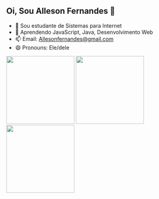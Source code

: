 ## Oi, Sou Alleson Fernandes 👋


- 🔭 Sou estudante de Sistemas para Internet
- 🌱 Aprendendo JavaScript, Java, Desenvolvimento Web
- 📫 Email: Allesonfernandes@gmail.com
- 😄 Pronouns: Ele/dele

<div>
<img height="180em" src="https://github-readme-stats.vercel.app/api?username=allesonfernandes&show_icons=true&theme=dracula&include_all_commits=true&count_private=true"/>
<img height="180" src="https://github-readme-stats.vercel.app/api/top-langs/?username=allesonfernandes&layout=compact&langs_count=16&theme=dracula"/>
<img height="180em" src="https://streak-stats.demolab.com/?user=allesonfernandes&theme=bear&background=000&border=30A3DC&dates=FFF)](https://git.io/streak-stats"/>
</div>

